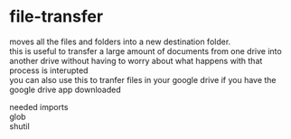 # file-transfer
moves all the files  and folders into a new destination folder.<br>
this is useful to transfer a large amount of documents from one drive into another drive without having to worry about what happens with that process is interupted
<br> you can also use this to tranfer files in your google drive if you have the google drive app downloaded

<h>needed imports </h>
<br>glob
<br>shutil
